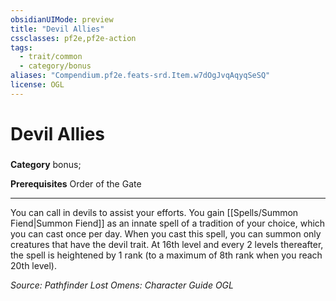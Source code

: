 ```yaml
---
obsidianUIMode: preview
title: "Devil Allies"
cssclasses: pf2e,pf2e-action
tags:
  - trait/common
  - category/bonus
aliases: "Compendium.pf2e.feats-srd.Item.w7dOgJvqAqyqSeSQ"
license: OGL
---
```

# Devil Allies

### 

**Category** bonus; 



**Prerequisites** Order of the Gate
* * *
You can call in devils to assist your efforts. You gain [[Spells/Summon Fiend|Summon Fiend]] as an innate spell of a tradition of your choice, which you can cast once per day. When you cast this spell, you can summon only creatures that have the devil trait. At 16th level and every 2 levels thereafter, the spell is heightened by 1 rank (to a maximum of 8th rank when you reach 20th level).

*Source: Pathfinder Lost Omens: Character Guide*
*OGL*